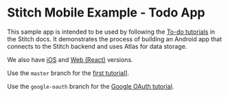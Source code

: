 # Stitch Mobile Example - Todo App

This sample app is intended to be used by following the 
[To-do tutorials](https://docs.mongodb.com/stitch/tutorials/todo-overview/) in the 
Stitch docs. It demonstrates the process of building an 
Android app that connects to the Stitch backend and uses Atlas for data storage. 

We also have [iOS](https://github.com/mongodb-university/stitch-tutorial-todo-ios) 
and [Web (React)](https://github.com/mongodb-university/stitch-tutorial-todo-web) 
versions.

Use the `master` branch for the 
[first tutorial](https://docs.mongodb.com/stitch/tutorials/guides/todo-guide-1/)].

Use the `google-oauth` branch for the 
[Google OAuth tutorial](https://docs.mongodb.com/stitch/tutorials/guides/todo-guide-google/).
